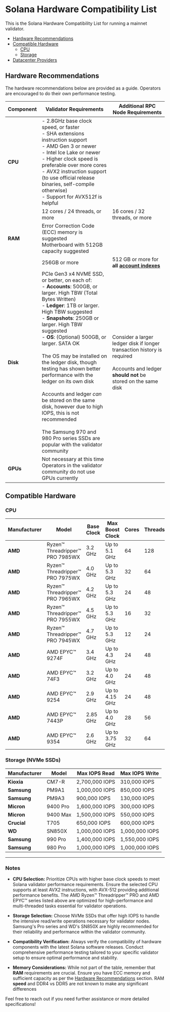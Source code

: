 # Solana Hardware Compatibility List

This is the Solana Hardware Compatibility List for running a mainnet validator.

- [Hardware Recommendations](#hardware-recommendations)
- [Compatible Hardware](#compatible-hardware)
  - [CPU](#cpu)
  - [Storage](#storage)
- [Datacenter Providers](#datacenter-providers)
  
## Hardware Recommendations

The hardware recommendations below are provided as a guide. Operators are encouraged to do their own performance testing.

| Component | Validator Requirements | Additional RPC Node Requirements |
|-----------|------------------------|----------------------------------|
| **CPU**   | - 2.8GHz base clock speed, or faster<br />- SHA extensions instruction support<br />- AMD Gen 3 or newer<br />- Intel Ice Lake or newer<br />- Higher clock speed is preferable over more cores<br />- AVX2 instruction support (to use official release binaries, self-compile otherwise)<br />- Support for AVX512f is helpful | |
|           | 12 cores / 24 threads, or more | 16 cores / 32 threads, or more |
| **RAM**   | Error Correction Code (ECC) memory is suggested<br />Motherboard with 512GB capacity suggested | |
|           | 256GB or more | 512 GB or more for **all [account indexes](https://docs.solanalabs.com/operations/setup-an-rpc-node#account-indexing)** |
| **Disk**  | PCIe Gen3 x4 NVME SSD, or better, on each of:<br />- **Accounts**: 500GB, or larger. High TBW (Total Bytes Written)<br />- **Ledger**: 1TB or larger. High TBW suggested<br />- **Snapshots**: 250GB or larger. High TBW suggested<br />- **OS**: (Optional) 500GB, or larger. SATA OK<br /><br />The OS may be installed on the ledger disk, though testing has shown better performance with the ledger on its own disk<br /><br />Accounts and ledger *can* be stored on the same disk, however due to high IOPS, this is not recommended<br /><br />The Samsung 970 and 980 Pro series SSDs are popular with the validator community | Consider a larger ledger disk if longer transaction history is required<br /><br />Accounts and ledger **should not** be stored on the same disk |
| **GPUs**  | Not necessary at this time<br />Operators in the validator community do not use GPUs currently | |

## Compatible Hardware

### CPU

| Manufacturer | Model                              | Base Clock | Max Boost Clock | Cores | Threads | Default TDP |
|--------------|------------------------------------|------------|------------------|-------|---------|-------------|
| **AMD**      | Ryzen™ Threadripper™ PRO 7985WX    | 3.2 GHz    | Up to 5.1 GHz     | 64    | 128     | 350W        |
| **AMD**      | Ryzen™ Threadripper™ PRO 7975WX    | 4.0 GHz    | Up to 5.3 GHz     | 32    | 64      | 350W        |
| **AMD**      | Ryzen™ Threadripper™ PRO 7965WX    | 4.2 GHz    | Up to 5.3 GHz     | 24    | 48      | 350W        |
| **AMD**      | Ryzen™ Threadripper™ PRO 7955WX    | 4.5 GHz    | Up to 5.3 GHz     | 16    | 32      | 350W        |
| **AMD**      | Ryzen™ Threadripper™ PRO 7945WX    | 4.7 GHz    | Up to 5.3 GHz     | 12    | 24      | 350W        |
| **AMD**      | AMD EPYC™ 9274F                     | 3.4 GHz    | Up to 4.3 GHz     | 24    | 48      | 320W        |
| **AMD**      | AMD EPYC™ 74F3                      | 3.2 GHz    | Up to 4.0 GHz             | 24    | 48      | 240W        |
| **AMD**      | AMD EPYC™ 9254                      | 2.9 GHz    | Up to 4.15 GHz    | 24    | 48      | 200W        |
| **AMD**      | AMD EPYC™ 7443P                     | 2.85 GHz   | Up to 4.0 GHz     | 28    | 56      | 200W        |
| **AMD**      | AMD EPYC™ 9354                      | 2.6 GHz    | Up to 3.75 GHz      | 32    | 64      | 280W        |

### Storage (NVMe SSDs)

| Manufacturer | Model      | Max IOPS Read | Max IOPS Write |
|--------------|------------|---------------|----------------|
| **Kioxia**   | CM7-R      | 2,700,000 IOPS | 310,000 IOPS   |
| **Samsung**  | PM9A1      | 1,000,000 IOPS | 850,000 IOPS   |
| **Samsung**  | PM9A3      | 900,000 IOPS   | 130,000 IOPS   |
| **Micron**   | 9400 Pro   | 1,600,000 IOPS | 300,000 IOPS   |
| **Micron**   | 9400 Max   | 1,500,000 IOPS | 550,000 IOPS   |
| **Crucial**  | T705       | 650,000 IOPS   | 600,000 IOPS   |
| **WD**       | SN850X     | 1,000,000 IOPS | 1,000,000 IOPS |
| **Samsung**  | 990 Pro    | 1,400,000 IOPS | 1,550,000 IOPS |
| **Samsung**  | 980 Pro    | 1,000,000 IOPS | 1,000,000 IOPS |

---

### Notes

- **CPU Selection:** Prioritize CPUs with higher base clock speeds to meet Solana validator performance requirements. Ensure the selected CPU supports at least AVX2 instructions, with AVX-512 providing additional performance benefits. The AMD Ryzen™ Threadripper™ PRO and AMD EPYC™ series listed above are optimized for high-performance and multi-threaded tasks essential for validator operations.

- **Storage Selection:** Choose NVMe SSDs that offer high IOPS to handle the intensive read/write operations necessary for validator nodes. Samsung's Pro series and WD's SN850X are highly recommended for their reliability and performance within the validator community.

- **Compatibility Verification:** Always verify the compatibility of hardware components with the latest Solana software releases. Conduct comprehensive performance testing tailored to your specific validator setup to ensure optimal performance and stability.

- **Memory Considerations:** While not part of the table, remember that **RAM** requirements are crucial. Ensure you have ECC memory and sufficient capacity as per the [Hardware Recommendations](#hardware-recommendations) section. RAM **speed** and DDR4 vs DDR5 are not known to make any significant differences 

Feel free to reach out if you need further assistance or more detailed specifications!
